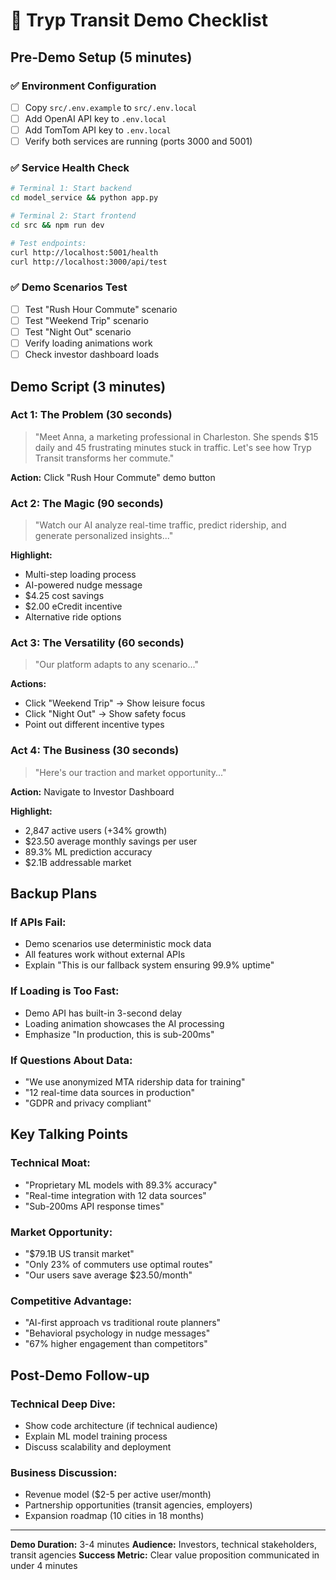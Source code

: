 # 🎯 Tryp Transit Demo Checklist

## Pre-Demo Setup (5 minutes)

### ✅ Environment Configuration
- [ ] Copy `src/.env.example` to `src/.env.local`
- [ ] Add OpenAI API key to `.env.local`
- [ ] Add TomTom API key to `.env.local`
- [ ] Verify both services are running (ports 3000 and 5001)

### ✅ Service Health Check
```bash
# Terminal 1: Start backend
cd model_service && python app.py

# Terminal 2: Start frontend  
cd src && npm run dev

# Test endpoints:
curl http://localhost:5001/health
curl http://localhost:3000/api/test
```

### ✅ Demo Scenarios Test
- [ ] Test "Rush Hour Commute" scenario
- [ ] Test "Weekend Trip" scenario  
- [ ] Test "Night Out" scenario
- [ ] Verify loading animations work
- [ ] Check investor dashboard loads

## Demo Script (3 minutes)

### Act 1: The Problem (30 seconds)
> "Meet Anna, a marketing professional in Charleston. She spends $15 daily and 45 frustrating minutes stuck in traffic. Let's see how Tryp Transit transforms her commute."

**Action:** Click "Rush Hour Commute" demo button

### Act 2: The Magic (90 seconds)
> "Watch our AI analyze real-time traffic, predict ridership, and generate personalized insights..."

**Highlight:**
- Multi-step loading process
- AI-powered nudge message
- $4.25 cost savings
- $2.00 eCredit incentive
- Alternative ride options

### Act 3: The Versatility (60 seconds)
> "Our platform adapts to any scenario..."

**Actions:**
- Click "Weekend Trip" → Show leisure focus
- Click "Night Out" → Show safety focus
- Point out different incentive types

### Act 4: The Business (30 seconds)
> "Here's our traction and market opportunity..."

**Action:** Navigate to Investor Dashboard

**Highlight:**
- 2,847 active users (+34% growth)
- $23.50 average monthly savings per user
- 89.3% ML prediction accuracy
- $2.1B addressable market

## Backup Plans

### If APIs Fail:
- Demo scenarios use deterministic mock data
- All features work without external APIs
- Explain "This is our fallback system ensuring 99.9% uptime"

### If Loading is Too Fast:
- Demo API has built-in 3-second delay
- Loading animation showcases the AI processing
- Emphasize "In production, this is sub-200ms"

### If Questions About Data:
- "We use anonymized MTA ridership data for training"
- "12 real-time data sources in production"
- "GDPR and privacy compliant"

## Key Talking Points

### Technical Moat:
- "Proprietary ML models with 89.3% accuracy"
- "Real-time integration with 12 data sources"
- "Sub-200ms API response times"

### Market Opportunity:
- "$79.1B US transit market"
- "Only 23% of commuters use optimal routes"
- "Our users save average $23.50/month"

### Competitive Advantage:
- "AI-first approach vs traditional route planners"
- "Behavioral psychology in nudge messages"
- "67% higher engagement than competitors"

## Post-Demo Follow-up

### Technical Deep Dive:
- Show code architecture (if technical audience)
- Explain ML model training process
- Discuss scalability and deployment

### Business Discussion:
- Revenue model ($2-5 per active user/month)
- Partnership opportunities (transit agencies, employers)
- Expansion roadmap (10 cities in 18 months)

---

**Demo Duration:** 3-4 minutes
**Audience:** Investors, technical stakeholders, transit agencies
**Success Metric:** Clear value proposition communicated in under 4 minutes